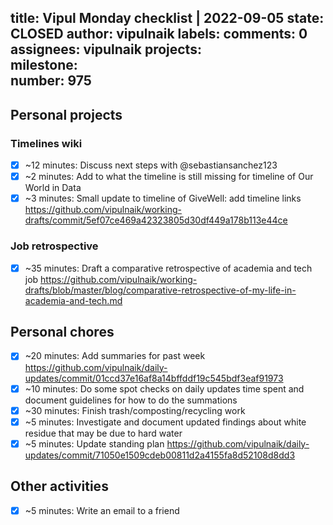title:	Vipul Monday checklist | 2022-09-05
state:	CLOSED
author:	vipulnaik
labels:	
comments:	0
assignees:	vipulnaik
projects:	
milestone:	
number:	975
--
## Personal projects

### Timelines wiki

- [x] ~12 minutes: Discuss next steps with @sebastiansanchez123
- [x] ~2 minutes: Add to what the timeline is still missing for timeline of Our World in Data
- [x] ~3 minutes: Small update to timeline of GiveWell: add timeline links https://github.com/vipulnaik/working-drafts/commit/5ef07ce469a42323805d30df449a178b113e44ce

### Job retrospective

- [x] ~35 minutes: Draft a comparative retrospective of academia and tech job https://github.com/vipulnaik/working-drafts/blob/master/blog/comparative-retrospective-of-my-life-in-academia-and-tech.md

## Personal chores

- [x] ~20 minutes: Add summaries for past week https://github.com/vipulnaik/daily-updates/commit/01ccd37e16af8a14bffddf19c545bdf3eaf91973
- [x] ~10 minutes: Do some spot checks on daily updates time spent and document guidelines for how to do the summations 
- [x] ~30 minutes: Finish trash/composting/recycling work
- [x] ~5 minutes: Investigate and document updated findings about white residue that may be due to hard water
- [x] ~5 minutes: Update standing plan https://github.com/vipulnaik/daily-updates/commit/71050e1509cdeb00811d2a4155fa8d52108d8dd3 

## Other activities

- [x] ~5 minutes: Write an email to a friend 

